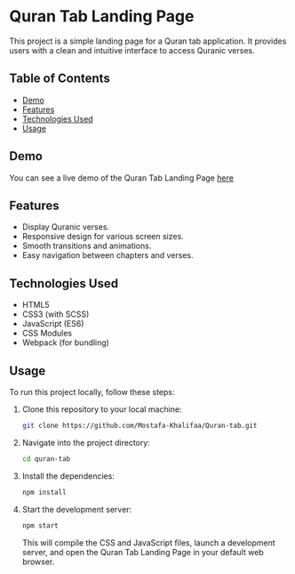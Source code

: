 # Quran Tab Landing Page

This project is a simple landing page for a Quran tab application. It provides users with a clean and intuitive interface to access Quranic verses.

## Table of Contents

- [Demo](#demo)
- [Features](#features)
- [Technologies Used](#technologies-used)
- [Usage](#usage)

## Demo

You can see a live demo of the Quran Tab Landing Page [here](https://github.com/Mostafa-Khalifaa/Quran-tab/assets/53229672/c49fde55-dde6-42f9-a87c-6796c6490935)

## Features

- Display Quranic verses.
- Responsive design for various screen sizes.
- Smooth transitions and animations.
- Easy navigation between chapters and verses.

## Technologies Used

- HTML5
- CSS3 (with SCSS)
- JavaScript (ES6)
- CSS Modules
- Webpack (for bundling)

## Usage

To run this project locally, follow these steps:

1. Clone this repository to your local machine:

   ```bash
   git clone https://github.com/Mostafa-Khalifaa/Quran-tab.git
   ```

2. Navigate into the project directory:

   ```bash
   cd quran-tab
   ```

3. Install the dependencies:

   ```bash
   npm install
   ```

4. Start the development server:

   ```bash
   npm start
   ```

   This will compile the CSS and JavaScript files, launch a development server, and open the Quran Tab Landing Page in your default web browser.
